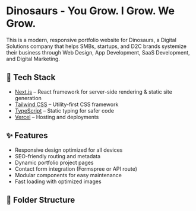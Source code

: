 # Dinosaurs - You Grow. I Grow. We Grow.

This is a modern, responsive portfolio website for Dinosaurs, a Digital Solutions company that helps SMBs, startups, and D2C brands systemize their business through Web Design, App Development, SaaS Development, and Digital Marketing.

## 🚀 Tech Stack

- [Next.js](https://nextjs.org/) – React framework for server-side rendering & static site generation
- [Tailwind CSS](https://tailwindcss.com/) – Utility-first CSS framework
- [TypeScript](https://www.typescriptlang.org/) – Static typing for safer code
- [Vercel](https://vercel.com/) – Hosting and deployments

## ✨ Features

- Responsive design optimized for all devices
- SEO-friendly routing and metadata
- Dynamic portfolio project pages
- Contact form integration (Formspree or API route)
- Modular components for easy maintenance
- Fast loading with optimized images

## 📂 Folder Structure

